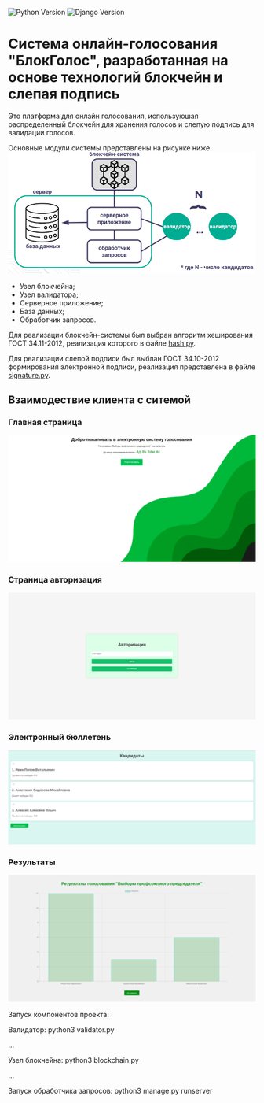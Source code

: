 ![Python Version](https://img.shields.io/badge/Python-3.8-blue)
![Django Version](https://img.shields.io/badge/Django-4.0-green)
# Система онлайн-голосования "БлокГолос", разработанная на основе технологий блокчейн и слепая подпись

Это платформа для онлайн голосования, используюшая распределенный блокчейн для хранения голосов и слепую подпись для валидации голосов.

Основные модули системы представлены на рисунке ниже.
![model](https://github.com/drobotunyulia/evoting/blob/master/model.png)

+ Узел блокчейна;
+ Узел валидатора;
+ Серверное приложение;
+ База данных;
+ Обработчик запросов.

Для реализации блокчейн-системы был выбран алгоритм хеширования ГОСТ 34.11-2012, реализация которого в файле [hash.py]().

Для реализации слепой подписи был выблан ГОСТ 34.10-2012 формирования электронной подписи, реализация представлена в файле [signature.py]().

## Взаимодествие клиента с ситемой
### Главная страница
![main](https://github.com/drobotunyulia/evoting/blob/master/main.png)
### Страница авторизация
![aut](https://github.com/drobotunyulia/evoting/blob/master/aut.png)
### Электронный бюллетень
![vote](https://github.com/drobotunyulia/evoting/blob/master/vote.png)
### Результаты
![vote](https://github.com/drobotunyulia/evoting/blob/master/res.png)


Запуск компонентов проекта:

Валидатор: python3 validator.py

...

Узел блокчейна: python3 blockchain.py

...

Запуск обработчика запросов: python3 manage.py runserver

